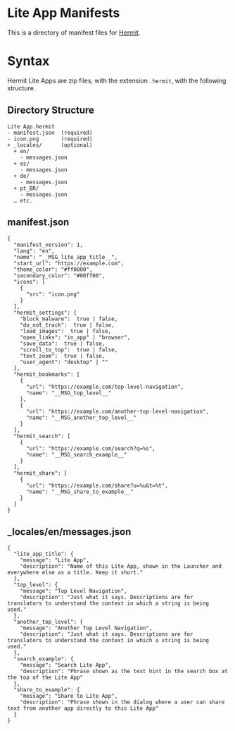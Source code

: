 # Lite App Manifests

This is a directory of manifest files for [Hermit](https://hermit.chimbori.com).

# Syntax

Hermit Lite Apps are zip files, with the extension `.hermit`, with the following structure.

## Directory Structure


    Lite App.hermit
    - manifest.json  (required)
    - icon.png       (required)
    + _locales/      (optional)
      + en/
        - messages.json
      + es/
        - messages.json
      + de/
        - messages.json
      + pt_BR/
        - messages.json
      … etc.

## manifest.json

    {
      "manifest_version": 1,
      "lang": "en",
      "name": "__MSG_lite_app_title__",
      "start_url": "https://example.com",
      "theme_color": "#ff0000",
      "secondary_color": "#00ff00",
      "icons": [
        {
          "src": "icon.png"
        }
      ],
      "hermit_settings": {
        "block_malware":  true | false,
        "do_not_track":  true | false,
        "load_images":  true | false,
        "open_links": "in_app" | "browser",
        "save_data":  true | false,
        "scroll_to_top":  true | false,
        "text_zoom":  true | false,
        "user_agent": "desktop" | ""
      },
      "hermit_bookmarks": [
        {
          "url": "https://example.com/top-level-navigation",
          "name": "__MSG_top_level__"
        },
        {
          "url": "https://example.com/another-top-level-navigation",
          "name": "__MSG_another_top_level__"
        }
      ],
      "hermit_search": [
        {
          "url": "https://example.com/search?q=%s",
          "name": "__MSG_search_example__"
        }
      ],
      "hermit_share": [
        {
          "url": "https://example.com/share?u=%u&t=%t",
          "name": "__MSG_share_to_example__"
        }
      ]
    }

## _locales/en/messages.json

    {
      "lite_app_title": {
        "message": "Lite App",
        "description": "Name of this Lite App, shown in the Launcher and everywhere else as a title. Keep it short."
      },
      "top_level": {
        "message": "Top Level Navigation",
        "description": "Just what it says. Descriptions are for translators to understand the context in which a string is being used."
      },
      "another_top_level": {
        "message": "Another Top Level Navigation",
        "description": "Just what it says. Descriptions are for translators to understand the context in which a string is being used."
      },
      "search_example": {
        "message": "Search Lite App",
        "description": "Phrase shown as the text hint in the search box at the top of the Lite App"
      },
      "share_to_example": {
        "message": "Share to Lite App",
        "description": "Phrase shown in the dialog where a user can share text from another app directly to this Lite App"
      }
    }
